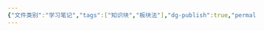 ```yaml
---
{"文件类别":"学习笔记","tags":["知识块","板块法"],"dg-publish":true,"permalink":"/学习笔记/知识点cheese/继承法/","dgPassFrontmatter":true}
---
```


